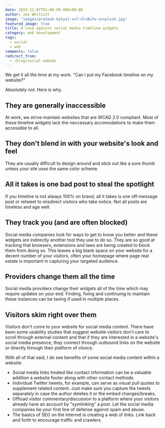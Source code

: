 ```yaml
---
date: 2019-12-07T01:00:00.000+00:00
author: Joe Whitsitt
image: "images/prateek-katyal-xv7-GlvBLFw-unsplash.jpg"
featured_image: true
title: A case against social media timeline widgets
category: web development
tags:
  - social
  - web
comments: false
redirect_from:
  - /blog/social-embeds
---
```

We get it all the time at my work. "Can I put my Facebook timeline on my website?"

Absolutely not. Here is why.

## They are generally inaccessible

At work, we strive maintain websites that are WCAG 2.0 compliant. Most of these timeline widgets lack the neccessary accomodations to make them accessible to all.

## They don't blend in with your website's look and feel

They are usually difficult to design around and stick out like a sore thumb unless your site uses the same color scheme.

## All it takes is one bad post to steal the spotlight

If you timeline is not always 100% on brand, all it takes is one off-message post or retweet to misdirect visitors who take notice. Not all posts are timeless and age well.

## They track you (and are often blocked)

Social media companies look for ways to get to know you better and these widgets are indirectly another tool they use to do so. They are so good at tracking that browsers, extensions and laws are being created to block them from doing so. This leaves a big blank space on your website for a decent number of your visitors, often your homepage where page real estate is important in capturing your targeted audience.

## Providers change them all the time

Social media providers change their widgets all of the time which may require updates on your end. Finding, fixing and continuing to maintain these instances can be taxing if used in multiple places.

## Visitors skim right over them

Visitors don't come to your website for social media content. There have been some usability studies that suggest website visitors don't care to scroll through external content and that if they are interested in a website's social media presence, they connect through outbound links on the website or directly through their platform of choice.

With all of that said, I do see benefits of some social media content within a website.

* Social media links treated like contact information can be a valuable addition a website footer along with other contact methods.
* Individual Twitter tweets, for example, can serve as visual pull quotes to supplement related content. Just make sure you capture the tweets separately in case the author deletes it or the embed changes/breaks.
* Offload visitor commentary/discussion to a platform where your visitors already have an account by "symlinking" a post. Let the social media companies be your first line of defense against spam and abuse.
* The basics of SEO on the Internet is creating a web of links. Link back and forth to encourage traffic and crawlers.
